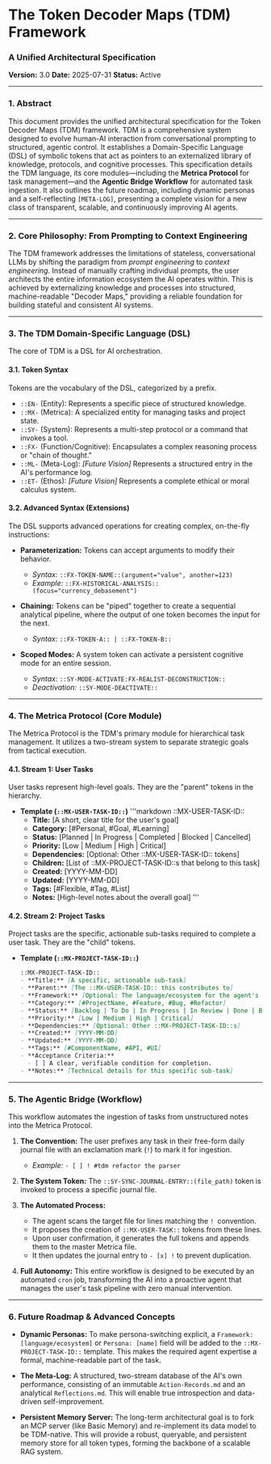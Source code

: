 # The Token Decoder Maps (TDM) Framework
### A Unified Architectural Specification
**Version:** 3.0
**Date:** 2025-07-31
**Status:** Active

---

### **1. Abstract**

This document provides the unified architectural specification for the Token Decoder Maps (TDM) framework. TDM is a comprehensive system designed to evolve human-AI interaction from conversational prompting to structured, agentic control. It establishes a Domain-Specific Language (DSL) of symbolic tokens that act as pointers to an externalized library of knowledge, protocols, and cognitive processes. This specification details the TDM language, its core modules—including the **Metrica Protocol** for task management—and the **Agentic Bridge Workflow** for automated task ingestion. It also outlines the future roadmap, including dynamic personas and a self-reflecting `[META-LOG]`, presenting a complete vision for a new class of transparent, scalable, and continuously improving AI agents.

---

### **2. Core Philosophy: From Prompting to Context Engineering**

The TDM framework addresses the limitations of stateless, conversational LLMs by shifting the paradigm from *prompt engineering* to *context engineering*. Instead of manually crafting individual prompts, the user architects the entire information ecosystem the AI operates within. This is achieved by externalizing knowledge and processes into structured, machine-readable "Decoder Maps," providing a reliable foundation for building stateful and consistent AI systems.

---

### **3. The TDM Domain-Specific Language (DSL)**

The core of TDM is a DSL for AI orchestration.

#### **3.1. Token Syntax**

Tokens are the vocabulary of the DSL, categorized by a prefix.

*   `::EN-` (Entity): Represents a specific piece of structured knowledge.
*   `::MX-` (Metrica): A specialized entity for managing tasks and project state.
*   `::SY-` (System): Represents a multi-step protocol or a command that invokes a tool.
*   `::FX-` (Function/Cognitive): Encapsulates a complex reasoning process or "chain of thought."
*   `::ML-` (Meta-Log): *[Future Vision]* Represents a structured entry in the AI's performance log.
*   `::ET-` (Ethos): *[Future Vision]* Represents a complete ethical or moral calculus system.

#### **3.2. Advanced Syntax (Extensions)**

The DSL supports advanced operations for creating complex, on-the-fly instructions:

*   **Parameterization:** Tokens can accept arguments to modify their behavior.
    *   *Syntax:* `::FX-TOKEN-NAME::(argument="value", another=123)`
    *   *Example:* `::FX-HISTORICAL-ANALYSIS::(focus="currency_debasement")`

*   **Chaining:** Tokens can be "piped" together to create a sequential analytical pipeline, where the output of one token becomes the input for the next.
    *   *Syntax:* `::FX-TOKEN-A:: | ::FX-TOKEN-B::`

*   **Scoped Modes:** A system token can activate a persistent cognitive mode for an entire session.
    *   *Syntax:* `::SY-MODE-ACTIVATE:FX-REALIST-DECONSTRUCTION::`
    *   *Deactivation:* `::SY-MODE-DEACTIVATE::`

---

### **4. The Metrica Protocol (Core Module)**

The Metrica Protocol is the TDM's primary module for hierarchical task management. It utilizes a two-stream system to separate strategic goals from tactical execution.

#### **4.1. Stream 1: User Tasks**

User tasks represent high-level goals. They are the "parent" tokens in the hierarchy.

*   **Template (`::MX-USER-TASK-ID::`)**
    '''markdown
    ::MX-USER-TASK-ID::
    - **Title:** [A short, clear title for the user's goal]
    - **Category:** [#Personal, #Goal, #Learning]
    - **Status:** [Planned | In Progress | Completed | Blocked | Cancelled]
    - **Priority:** [Low | Medium | High | Critical]
    - **Dependencies:** [Optional: Other ::MX-USER-TASK-ID:: tokens]
    - **Children:** [List of ::MX-PROJECT-TASK-ID::s that belong to this task]
    - **Created:** [YYYY-MM-DD]
    - **Updated:** [YYYY-MM-DD]
    - **Tags:** [#Flexible, #Tag, #List]
    - **Notes:** [High-level notes about the overall goal]
    '''

#### **4.2. Stream 2: Project Tasks**

Project tasks are the specific, actionable sub-tasks required to complete a user task. They are the "child" tokens.

*   **Template (`::MX-PROJECT-TASK-ID::`)**
    ```markdown
    ::MX-PROJECT-TASK-ID::
    - **Title:** [A specific, actionable sub-task]
    - **Parent:** [The ::MX-USER-TASK-ID:: this contributes to]
    - **Framework:** [Optional: The language/ecosystem for the agent's persona, e.g., Python, Node.js, Rust]
    - **Category:** [#ProjectName, #Feature, #Bug, #Refactor]
    - **Status:** [Backlog | To Do | In Progress | In Review | Done | Blocked]
    - **Priority:** [Low | Medium | High | Critical]
    - **Dependencies:** [Optional: Other ::MX-PROJECT-TASK-ID::s]
    - **Created:** [YYYY-MM-DD]
    - **Updated:** [YYYY-MM-DD]
    - **Tags:** [#ComponentName, #API, #UI]
    - **Acceptance Criteria:**
      - [ ] A clear, verifiable condition for completion.
    - **Notes:** [Technical details for this specific sub-task]
    ```

---

### **5. The Agentic Bridge (Workflow)**

This workflow automates the ingestion of tasks from unstructured notes into the Metrica Protocol.

1.  **The Convention:** The user prefixes any task in their free-form daily journal file with an exclamation mark (`!`) to mark it for ingestion.
    *   *Example:* `- [ ] ! #tdm refactor the parser`

2.  **The System Token:** The `::SY-SYNC-JOURNAL-ENTRY::(file_path)` token is invoked to process a specific journal file.

3.  **The Automated Process:**
    *   The agent scans the target file for lines matching the `! `convention.
    *   It proposes the creation of `::MX-USER-TASK::` tokens from these lines.
    *   Upon user confirmation, it generates the full tokens and appends them to the master Metrica file.
    *   It then updates the journal entry to `- [x] !` to prevent duplication.

4.  **Full Autonomy:** This entire workflow is designed to be executed by an automated `cron` job, transforming the AI into a proactive agent that manages the user's task pipeline with zero manual intervention.

---

### **6. Future Roadmap & Advanced Concepts**

*   **Dynamic Personas:** To make persona-switching explicit, a `Framework: [language/ecosystem]` or `Persona: [name]` field will be added to the `::MX-PROJECT-TASK-ID::` template. This makes the required agent expertise a formal, machine-readable part of the task.

*   **The Meta-Log:** A structured, two-stream database of the AI's own performance, consisting of an immutable `Action-Records.md` and an analytical `Reflections.md`. This will enable true introspection and data-driven self-improvement.

*   **Persistent Memory Server:** The long-term architectural goal is to fork an MCP server (like Basic Memory) and re-implement its data model to be TDM-native. This will provide a robust, queryable, and persistent memory store for all token types, forming the backbone of a scalable RAG system.

